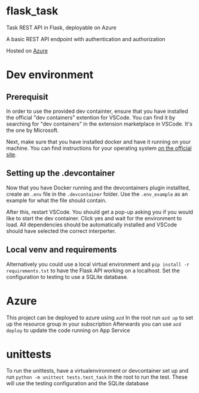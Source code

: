 # flask_task
Task REST API in Flask, deployable on Azure

A basic REST API endpoint with authentication and authorization

Hosted on [Azure](https://flask-tasks-twvmz7gf2c5ce-app-service.azurewebsites.net/apidocs/)
# Dev environment
## Prerequisit
In order to use the provided dev containter, ensure that you have installed the official "dev containers" extention for VSCode. You can find it by searching for "dev containers" in the extension marketplace in VSCode. It's the one by Microsoft. 

Next, make sure that you have installed docker and have it running on your machine. You can find instructions for your operating system [on the official site](https://docs.docker.com/engine/install/).

## Setting up the .devcontainer
Now that you have Docker running and the devcontainers plugin installted, create an `.env` file in the `.devcontainer` folder. Use the `.env_example` as an example for what the file should contain. 

After this, restart VSCode. You should get a pop-up asking you if you would like to start the dev container. Click yes and wait for the environment to load. All dependencies should be automatically installed and VSCode should have selected the correct interperter.

## Local venv and requirements
Alternatively you could use a local virtual environment and `pip install -r requirements.txt` to have the Flask API working on a localhost. Set the configuration to testing to use a SQLite database.

# Azure
This project can be deployed to azure using `azd`
In the root run `azd up` to set up the resource group in your subscription
Afterwards you can use `azd deploy` to update the code running on App Service

# unittests
To run the unittests, have a virtualenvironment or devcontainer set up and run `python -m unittest tests.test_task` in the root to run the test.
These will use the testing configuration and the SQLite database
